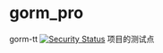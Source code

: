 # gorm_pro
gorm-tt
[![Security Status](https://www.murphysec.com/platform3/v3/badge/1611419771350843392.svg?t=1)](https://www.murphysec.com/accept?code=0c105c03b6e8a3bfda4e4197f49ebeeb&type=1&from=2&t=2)
项目的测试点
